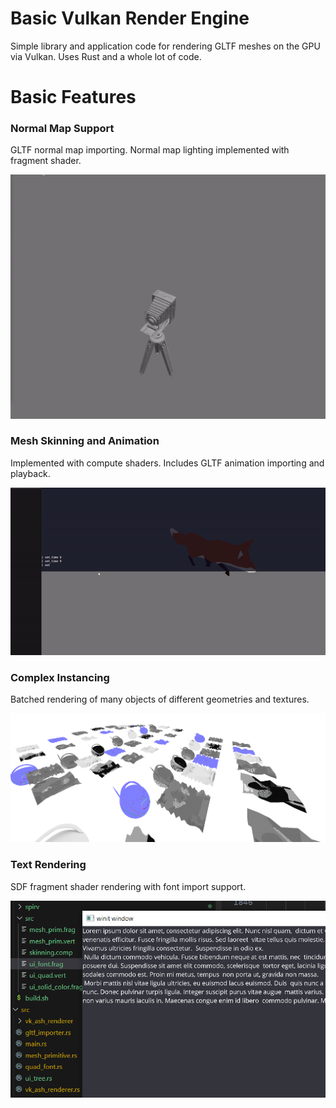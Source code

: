 # Basic Vulkan Render Engine
Simple library and application code for rendering GLTF meshes on the GPU via Vulkan. Uses Rust and a whole lot of code.

# Basic Features
### Normal Map Support
GLTF normal map importing. Normal map lighting implemented with fragment shader.

![](preview/camera.gif)
### Mesh Skinning and Animation
Implemented with compute shaders. Includes GLTF animation importing and playback.

![](preview/fox_run.gif)

### Complex Instancing
Batched rendering of many objects of different geometries and textures.

![](preview/texture_formats.png)

### Text Rendering
SDF fragment shader rendering with font import support.

![](preview/text_render.png)
